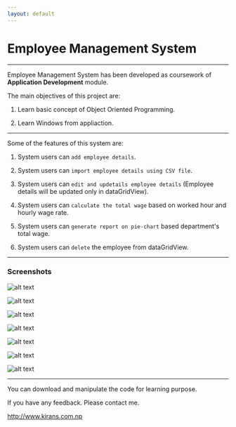 ```yaml
---
layout: default
---
```


# Employee Management System

---

Employee Management System has been developed as coursework of **Application Development** module.



The main objectives of this project are:



1. Learn basic concept of Object Oriented Programming.



2. Learn Windows from appliaction.

---

Some of the features of this system are:



1. System users can `add employee details`.


2. System users can `import employee details using CSV file`.


3. System users can `edit and updetails employee details` (Employee details will be updated only in dataGridView).


4. System users can `calculate the total wage` based on worked hour and hourly wage rate.



5. System users can `generate report on pie-chart` based department's total wage.


6. System users can `delete` the employee from dataGridView.

---
### Screenshots

![alt text][homeScreen]

[homeScreen]: https://github.com/kiranshahi/Employee-Management-System/blob/master/Screenshots/Home%20Screen.PNG "Home Screen of System"


![alt text][importCSV]

[importCSV]: https://github.com/kiranshahi/Employee-Management-System/blob/master/Screenshots/Import%20CSV.PNG "Import CSV file"


![alt text][employeeDetails]

[employeeDetails]: https://github.com/kiranshahi/Employee-Management-System/blob/master/Screenshots/Employee%20Details.PNG "Employee Details"


![alt text][addEmployee]

[addEmployee]: https://github.com/kiranshahi/Employee-Management-System/blob/master/Screenshots/Add%20Employee.PNG "Add Employee Form"


![alt text][editEmployee]

[editEmployee]: https://github.com/kiranshahi/Employee-Management-System/blob/master/Screenshots/Edit%20Employee.PNG "Edit Employee Form"


![alt text][generatePayroll]

[generatePayroll]: https://github.com/kiranshahi/Employee-Management-System/blob/master/Screenshots/Payroll.PNG "Generate Pay Roll"


![alt text][generatePiechart]

[generatePiechart]: https://github.com/kiranshahi/Employee-Management-System/blob/master/Screenshots/report.PNG "Generate Pie-chart"

---
You can download and manipulate the code for learning purpose.


If you have any feedback. Please contact me.

<http://www.kirans.com.np>